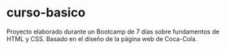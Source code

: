 # curso-basico
Proyecto elaborado durante un Bootcamp de 7 días sobre fundamentos de HTML y CSS. Basado en el diseño de la página web de Coca-Cola.
